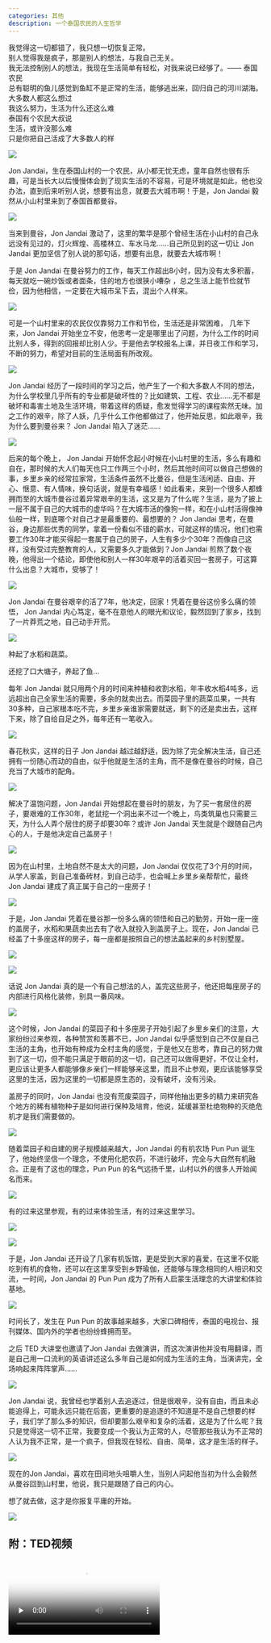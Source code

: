 ```yaml
---
categories: 其他
description: 一个泰国农民的人生哲学
---
```


我觉得这一切都错了，我只想一切恢复正常。  
别人觉得我是疯子，那是别人的想法，与我自己无关。  
我无法控制别人的想法，我现在生活简单有轻松，对我来说已经够了。—— 泰国农民  
总有聪明的鱼儿感觉到鱼缸不是正常的生活，能够逃出来，回归自己的河川湖海。  
大多数人都这么想过  
我这么努力，生活为什么还这么难  
泰国有个农民大叔说  
生活，或许没那么难  
只是你把自己活成了大多数人的样  

![][1]

Jon Jandai，生在泰国山村的一个农民，从小都无忧无虑，童年自然也很有乐趣，可是当长大以后慢慢体会到了现实生活的不容易，可是环境就是如此，他也没办法，直到后来听别人说，想要有出息，就要去大城市啊！于是，Jon Jandai 毅然从小山村里来到了泰国首都曼谷。

![][2]

当来到曼谷，Jon Jandai 激动了，这里的繁华是那个曾经生活在小山村的自己永远没有见过的，灯火辉煌、高楼林立、车水马龙……自己所见到的这一切让 Jon Jandai 更加坚信了别人说的那句话，想要有出息，就要去大城市啊！

于是 Jon Jandai 在曼谷努力的工作，每天工作超出8小时，因为没有太多积蓄，每天就吃一碗炒饭或者面条，住的地方也很狭小嘈杂 ，总之生活上能节俭就节俭，因为他相信，一定要在大城市呆下去，混出个人样来。

![][3]

可是一个山村里来的农民仅仅靠努力工作和节俭，生活还是非常困难， 几年下来，Jon Jandai 开始坐立不安，他思考一定是哪里出了问题，为什么工作的时间比别人多，得到的回报却比别人少。于是他去学校报名上课，并日夜工作和学习，不断的努力，希望对目前的生活局面有所改观。

![][4]

Jon Jandai 经历了一段时间的学习之后，他产生了一个和大多数人不同的想法，为什么学校里几乎所有的专业都是破坏性的？比如建筑、工程、农业……无不都是破坏和毒害土地及生活环境，带着这样的质疑，愈发觉得学习的课程索然无味。加之工作的艰辛，除了人妖，几乎什么工作他都做过了，他开始反思，如此艰辛，我为什么要到曼谷来？ Jon Jandai 陷入了迷茫……

![][5]

后来的每个晚上， Jon Jandai 开始怀念起小时候在小山村里的生活，多么有趣和自在，那时候的大人们每天也只工作两三个小时，然后其他时间可以做自己想做的事，乡里乡亲的经常拉家常，生活条件虽然不比曼谷，但是生活闲适、自由、开心、惬意、有人情味，换句话说，就是有幸福感！如此看来，来到一个很多人都蜂拥而至的大城市曼谷过着异常艰辛的生活，这又是为了什么呢？生活，是为了披上一层不属于自己的大城市的虚华吗？在大城市活的像狗一样，和在小山村活得像神仙般一样，到底哪个对自己才是最重要的、最想要的？ Jon Jandai 思考，在曼谷，身边那些优秀的同学，拿着一份看似不错的薪水，可就这样的情况，他们也需要工作30年才能买得起一套属于自己的房子，人生有多少个30年？而像自己这样，没有受过完整教育的人，又需要多久才能做到？Jon Jandai 煎熬了数个夜晚，他得出一个结论，即使他和别人一样30年艰辛的活着买回一套房子，可这算什么出息？大城市，受够了！

![][6]

Jon Jandai 在曼谷艰辛的活了7年，他决定，回家！凭着在曼谷这份多么痛的领悟， Jon Jandai 内心笃定，毫不在意他人的眼光和议论，毅然回到了家乡，找到了一片莽荒之地，自己动手开荒。

![][7]

种起了水稻和蔬菜。

还挖了口大塘子，养起了鱼…

每年 Jon Jandai 就只用两个月的时间来种植和收割水稻，年丰收水稻4吨多，远远超出自己全家生活的需要，多余的就卖出去。而菜园子里的蔬菜瓜果，一共有30多种，自己家根本吃不完，乡里乡亲谁家需要就送，剩下的还是卖出去，这样下来，除了自给自足之外，每年还有一笔收入。

![][8]

春花秋实，这样的日子 Jon Jandai 越过越舒适，因为除了完全解决生活，自己还拥有一份随心而动的自由，似乎他就是生活的主角，而不是像在曼谷的时候，自己充当了大城市的配角。

![][9]

解决了温饱问题，Jon Jandai 开始想起在曼谷时的朋友，为了买一套居住的房子，要艰难的工作30年，老鼠挖一个洞出来不过一个晚上，鸟类筑巢也只需要三天，为什么人弄个居住的房子却要30年？或许 Jon Jandai 天生就是个跟随自己内心的人，于是他决定自己盖房子！

![][10]

因为在山村里，土地自然不是太大的问题，Jon Jandai 仅仅花了3个月的时间，从学人家盖，到自己准备砖材，到自己动手，也会喊上乡里乡亲帮帮忙，最终 Jon Jandai 建成了真正属于自己的一座房子！

![][11]

于是，Jon Jandai 凭着在曼谷那一份多么痛的领悟和自己的勤劳，开始一座一座的盖房子，水稻和果蔬卖出去有了收入就投入到盖房子上。现在，Jon Jandai 已经盖了十多座这样的房子，每一座都是按照自己的想法盖起来的乡村别墅屋。

![][12]

![][13]

话说 Jon Jandai 真的是一个有自己想法的人，盖完这些房子，他还把每座房子的内部进行风格化装修，别具一番风味。

![][14]

这个时候，Jon Jandai 的菜园子和十多座房子开始引起了乡里乡亲们的注意，大家纷纷过来参观，各种赞赏和羡慕不已，Jon Jandai 似乎感觉到自己不仅是自己生活的主角，也开始有种成为全村主角的感觉，于是他又在思考，靠自己的努力做到了这一切，但不能只满足于眼前的这一切，自己还可以做得更好，不仅让全村，更应该让更多人都能够像乡亲们一样能够来这里，而且不止参观，更应该能够享受这里的生活，因为这里的一切都是原生态的，没有破坏，没有污染。

盖房子的同时，Jon Jandai 也没有荒废菜园子，同样他抽出更多的精力来研究各个地方的稀有植物种子是如何进行保种及培育，他说，延缓甚至杜绝物种的灭绝危机才是我们需要做的。

![][15]

随着菜园子和自建的房子规模越来越大，Jon Jandai 的有机农场 Pun Pun 诞生了，他始终坚信一个理念，不使用化肥农药，不进行破坏，完全与大自然有机融合。正是有了这也的理念，Pun Pun 的名气远扬千里，山村以外的很多人开始闻名而来。

![][16]

有的过来这里参观，有的过来体验生活，有的过来这里学习。

![][17]

![][18]

于是，Jon Jandai 还开设了几家有机饭馆，更是受到大家的喜爱，在这里不仅能吃到有机的食物，还可以在这里享受到乡野瑜伽，还能够与理念相同的人相识和交流，一时间，Jon Jandai 的 Pun Pun 成为了所有人启蒙生活理念的大讲堂和体验基地。

![][19]

时间长了，发生在 Pun Pun 的故事越来越多，大家口碑相传，泰国的电视台、报刊媒体、国内外的学者也纷纷蜂拥而至。

之后 TED 大讲堂也邀请了Jon Jandai 去做演讲，而这次演讲他并没有用翻译，而是自己用一口流利的英语讲述这么多年自己是如何成为生活的主角，当演讲完，全场响起来阵阵掌声……

![][20]

Jon Jandai 说，我曾经也学着别人去追逐过，但是很艰辛，没有自由，而且未必能追得上，可能永远只能在后面，更重要的是追逐的不知道是不是自己想要的样子，我们学了那么多的知识，但却要那么艰辛和复杂的活着，这是为了什么呢？我只是觉得这一切不正常，我要变成一个我认为正常的人，尽管那些我认为不正常的人认为我不正常，是一个疯子，但我现在轻松、自由、简单，这才是生活的样子。

![][21]

现在的Jon Jandai，喜欢在田间地头咀嚼人生，当别人问起他当初为什么会毅然从曼谷回到山村里，他说，我只是跟随了自己的内心。

想了就去做，这才是你报复平庸的开始。

![][22]


## 附：TED视频

<video id="video" controls="" preload="none" poster="https://www.github.com/nnngu/FigureBed/raw/master/2018/4/5/1522858431095.jpg">
      <source id="mp4" src="https://github.com/nnngu/tai-guo-nong-ming/raw/master/yigetaiguonongmingderenshengzhexue.mp4" type="video/mp4">
      <p>提示：你的浏览器可能不支持 HTML5 的 Video 标签。</p>
</video>



  [1]: https://www.github.com/nnngu/FigureBed/raw/master/2018/4/4/1522856538337.jpg
  [2]: https://www.github.com/nnngu/FigureBed/raw/master/2018/4/4/1522856635844.jpg
  [3]: https://www.github.com/nnngu/FigureBed/raw/master/2018/4/4/1522856705425.jpg
  [4]: https://www.github.com/nnngu/FigureBed/raw/master/2018/4/4/1522856778351.jpg
  [5]: https://www.github.com/nnngu/FigureBed/raw/master/2018/4/4/1522856863393.jpg
  [6]: https://www.github.com/nnngu/FigureBed/raw/master/2018/4/4/1522856958105.jpg
  [7]: https://www.github.com/nnngu/FigureBed/raw/master/2018/4/4/1522857016779.jpg
  [8]: https://www.github.com/nnngu/FigureBed/raw/master/2018/4/4/1522857211184.jpg
  [9]: https://www.github.com/nnngu/FigureBed/raw/master/2018/4/4/1522857272766.jpg
  [10]: https://www.github.com/nnngu/FigureBed/raw/master/2018/4/4/1522857388129.jpg
  [11]: https://www.github.com/nnngu/FigureBed/raw/master/2018/4/4/1522857466537.jpg
  [12]: https://www.github.com/nnngu/FigureBed/raw/master/2018/4/5/1522857815637.jpg
  [13]: https://www.github.com/nnngu/FigureBed/raw/master/2018/4/5/1522857641912.jpg
  [14]: https://www.github.com/nnngu/FigureBed/raw/master/2018/4/5/1522857700702.jpg
  [15]: https://www.github.com/nnngu/FigureBed/raw/master/2018/4/5/1522857996203.jpg
  [16]: https://www.github.com/nnngu/FigureBed/raw/master/2018/4/5/1522858042447.jpg
  [17]: https://www.github.com/nnngu/FigureBed/raw/master/2018/4/5/1522858134304.jpg
  [18]: https://www.github.com/nnngu/FigureBed/raw/master/2018/4/5/1522858154314.jpg
  [19]: https://www.github.com/nnngu/FigureBed/raw/master/2018/4/5/1522858262896.jpg
  [20]: https://www.github.com/nnngu/FigureBed/raw/master/2018/4/5/1522858431095.jpg
  [21]: https://www.github.com/nnngu/FigureBed/raw/master/2018/4/5/1522858574214.jpg
  [22]: https://www.github.com/nnngu/FigureBed/raw/master/2018/4/5/1522858658867.jpg
